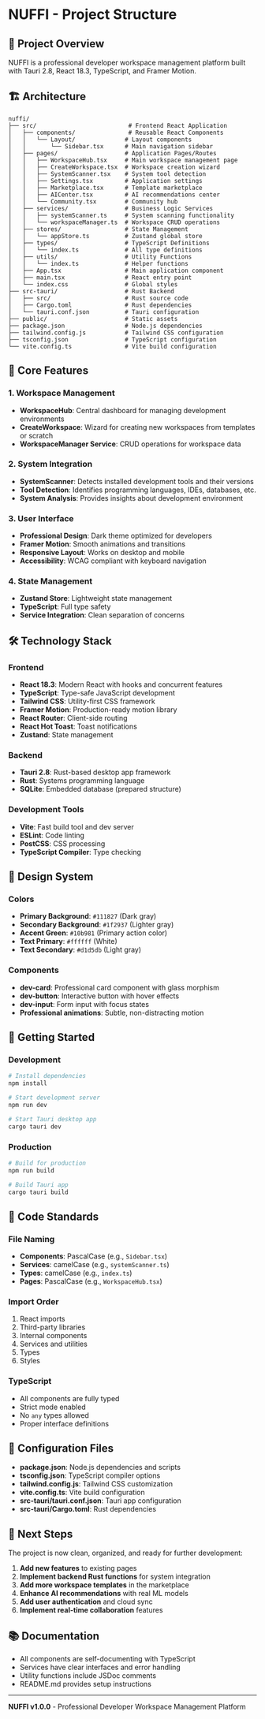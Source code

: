 # NUFFI - Project Structure

## 📁 Project Overview

NUFFI is a professional developer workspace management platform built with Tauri 2.8, React 18.3, TypeScript, and Framer Motion.

## 🏗 Architecture

```
nuffi/
├── src/                          # Frontend React Application
│   ├── components/               # Reusable React Components
│   │   └── Layout/              # Layout components
│   │       └── Sidebar.tsx      # Main navigation sidebar
│   ├── pages/                   # Application Pages/Routes
│   │   ├── WorkspaceHub.tsx     # Main workspace management page
│   │   ├── CreateWorkspace.tsx  # Workspace creation wizard
│   │   ├── SystemScanner.tsx    # System tool detection
│   │   ├── Settings.tsx         # Application settings
│   │   ├── Marketplace.tsx      # Template marketplace
│   │   ├── AICenter.tsx         # AI recommendations center
│   │   └── Community.tsx        # Community hub
│   ├── services/                # Business Logic Services
│   │   ├── systemScanner.ts     # System scanning functionality
│   │   └── workspaceManager.ts  # Workspace CRUD operations
│   ├── stores/                  # State Management
│   │   └── appStore.ts          # Zustand global store
│   ├── types/                   # TypeScript Definitions
│   │   └── index.ts             # All type definitions
│   ├── utils/                   # Utility Functions
│   │   └── index.ts             # Helper functions
│   ├── App.tsx                  # Main application component
│   ├── main.tsx                 # React entry point
│   └── index.css                # Global styles
├── src-tauri/                   # Rust Backend
│   ├── src/                     # Rust source code
│   ├── Cargo.toml               # Rust dependencies
│   └── tauri.conf.json          # Tauri configuration
├── public/                      # Static assets
├── package.json                 # Node.js dependencies
├── tailwind.config.js           # Tailwind CSS configuration
├── tsconfig.json                # TypeScript configuration
└── vite.config.ts               # Vite build configuration
```

## 🎯 Core Features

### 1. Workspace Management
- **WorkspaceHub**: Central dashboard for managing development environments
- **CreateWorkspace**: Wizard for creating new workspaces from templates or scratch
- **WorkspaceManager Service**: CRUD operations for workspace data

### 2. System Integration
- **SystemScanner**: Detects installed development tools and their versions
- **Tool Detection**: Identifies programming languages, IDEs, databases, etc.
- **System Analysis**: Provides insights about development environment

### 3. User Interface
- **Professional Design**: Dark theme optimized for developers
- **Framer Motion**: Smooth animations and transitions
- **Responsive Layout**: Works on desktop and mobile
- **Accessibility**: WCAG compliant with keyboard navigation

### 4. State Management
- **Zustand Store**: Lightweight state management
- **TypeScript**: Full type safety
- **Service Integration**: Clean separation of concerns

## 🛠 Technology Stack

### Frontend
- **React 18.3**: Modern React with hooks and concurrent features
- **TypeScript**: Type-safe JavaScript development
- **Tailwind CSS**: Utility-first CSS framework
- **Framer Motion**: Production-ready motion library
- **React Router**: Client-side routing
- **React Hot Toast**: Toast notifications
- **Zustand**: State management

### Backend
- **Tauri 2.8**: Rust-based desktop app framework
- **Rust**: Systems programming language
- **SQLite**: Embedded database (prepared structure)

### Development Tools
- **Vite**: Fast build tool and dev server
- **ESLint**: Code linting
- **PostCSS**: CSS processing
- **TypeScript Compiler**: Type checking

## 🎨 Design System

### Colors
- **Primary Background**: `#111827` (Dark gray)
- **Secondary Background**: `#1f2937` (Lighter gray)
- **Accent Green**: `#10b981` (Primary action color)
- **Text Primary**: `#ffffff` (White)
- **Text Secondary**: `#d1d5db` (Light gray)

### Components
- **dev-card**: Professional card component with glass morphism
- **dev-button**: Interactive button with hover effects
- **dev-input**: Form input with focus states
- **Professional animations**: Subtle, non-distracting motion

## 🚀 Getting Started

### Development
```bash
# Install dependencies
npm install

# Start development server
npm run dev

# Start Tauri desktop app
cargo tauri dev
```

### Production
```bash
# Build for production
npm run build

# Build Tauri app
cargo tauri build
```

## 📝 Code Standards

### File Naming
- **Components**: PascalCase (e.g., `Sidebar.tsx`)
- **Services**: camelCase (e.g., `systemScanner.ts`)
- **Types**: camelCase (e.g., `index.ts`)
- **Pages**: PascalCase (e.g., `WorkspaceHub.tsx`)

### Import Order
1. React imports
2. Third-party libraries
3. Internal components
4. Services and utilities
5. Types
6. Styles

### TypeScript
- All components are fully typed
- Strict mode enabled
- No `any` types allowed
- Proper interface definitions

## 🔧 Configuration Files

- **package.json**: Node.js dependencies and scripts
- **tsconfig.json**: TypeScript compiler options
- **tailwind.config.js**: Tailwind CSS customization
- **vite.config.ts**: Vite build configuration
- **src-tauri/tauri.conf.json**: Tauri app configuration
- **src-tauri/Cargo.toml**: Rust dependencies

## 🎯 Next Steps

The project is now clean, organized, and ready for further development:

1. **Add new features** to existing pages
2. **Implement backend Rust functions** for system integration
3. **Add more workspace templates** in the marketplace
4. **Enhance AI recommendations** with real ML models
5. **Add user authentication** and cloud sync
6. **Implement real-time collaboration** features

## 📚 Documentation

- All components are self-documenting with TypeScript
- Services have clear interfaces and error handling
- Utility functions include JSDoc comments
- README.md provides setup instructions

---

**NUFFI v1.0.0** - Professional Developer Workspace Management Platform